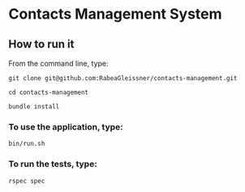 # Contacts Management System

## How to run it

From the command line, type:

`git clone git@github.com:RabeaGleissner/contacts-management.git`

`cd contacts-management`

`bundle install`

### To use the application, type:

`bin/run.sh`

### To run the tests, type:

`rspec spec`
